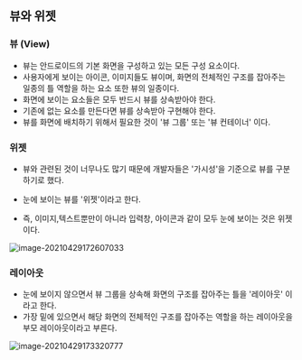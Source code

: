 ## 뷰와 위젯



### 뷰 (View)

- 뷰는 안드로이드의 기본 화면을 구성하고 있는 모든 구성 요소이다.
- 사용자에게 보이는 아이콘, 이미지들도 뷰이며, 화면의 전체적인 구조를 잡아주는 일종의 틀 역할을 하는 요소 또한 뷰의 일종이다.
- 화면에 보이는 요소들은 모두 반드시 뷰를 상속받아야 한다.
- 기존에 없는 요소를 만든다면 뷰를 상속받아 구현해야 한다.
- 뷰를 화면에 배치하기 위해서 필요한 것이 '뷰 그룹' 또는 '뷰 컨테이너' 이다.



### 위젯

- 뷰와 관련된 것이 너무나도 많기 때문에 개발자들은 '가시성'을 기준으로 뷰를 구분하기로 했다.

- 눈에 보이는 뷰를 '위젯'이라고 한다.

- 즉, 이미지,텍스트뿐만이 아니라 입력창, 아이콘과 같이 모두 눈에 보이는 것은 위젯이다.

  

![image-20210429172607033](C:\Users\홍동건\AppData\Roaming\Typora\typora-user-images\image-20210429172607033.png)



### 레이아웃

- 눈에 보이지 않으면서 뷰 그룹을 상속해 화면의 구조를 잡아주는 틀을 '레이아웃' 이라고 한다.
- 가장 밑에 있으면서 해당 화면의 전체적인 구조를 잡아주는 역할을 하는 레이아웃을 부모 레이아웃이라고 부른다.

![image-20210429173320777](C:\Users\홍동건\AppData\Roaming\Typora\typora-user-images\image-20210429173320777.png)

